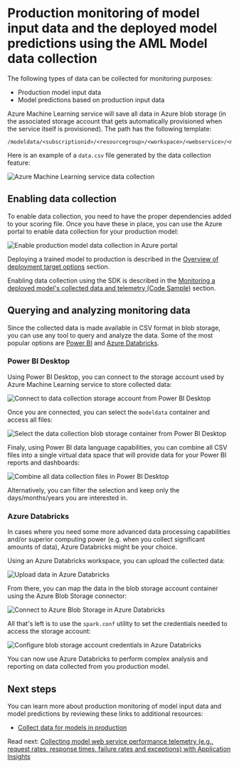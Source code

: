 # Production monitoring of model input data and the deployed model predictions using the AML Model data collection

The following types of data can be collected for monitoring purposes:

- Production model input data
- Model predictions based on production input data

Azure Machine Learning service will save all data in Azure blob storage (in the associated storage account that gets automatically provisioned when the service itself is provisioned). The path has the following template:

```
/modeldata/<subscriptionid>/<resourcegroup>/<workspace>/<webservice>/<model>/<version>/<identifier>/<year>/<month>/<day>/data.csv
```

Here is an example of a `data.csv` file generated by the data collection feature:

![Azure Machine Learning service data collection](./media/azureml-data-collection-blob.png)

## Enabling data collection

To enable data collection, you need to have the proper dependencies added to your scoring file. Once you have these in place, you can use the Azure portal to enable data collection for your production model:

![Enable production model data collection in Azure portal](./media/azureml-data-collection-enable.png)

Deploying a trained model to production is described in the [Overview of deployment target options](../../model-deployment/deployment-target-options.md) section.

Enabling data collection using the SDK is described in the [Monitoring a deployed model's collected data and telemetry (Code Sample)](../monitoring-data-and-telemetry-code-sample.md) section.

## Querying and analyzing monitoring data

Since the collected data is made available in CSV format in blob storage, you can use any tool to query and analyze the data. Some of the most popular options are [Power BI](https://powerbi.microsoft.com/en-us/desktop/) and [Azure Databricks](https://azure.microsoft.com/en-us/services/databricks/).

### Power BI Desktop

Using Power BI Desktop, you can connect to the storage account used by Azure Machine Learning service to store collected data:

![Connect to data collection storage account from Power BI Desktop](./media/azureml-data-collection-powerbi-1.png)

Once you are connected, you can select the `modeldata` container and access all files:

![Select the data collection blob storage container from Power BI Desktop](./media/azureml-data-collection-powerbi-2.png)

Finaly, using Power BI data language capabilities, you can combine all CSV files into a single virtual data space that will provide data for your Power BI reports and dashboards:

![Combine all data collection files in Power BI Desktop](./media/azureml-data-collection-powerbi-3.png)

Alternatively, you can filter the selection and keep only the days/months/years you are interested in.

### Azure Databricks

In cases where you need some more advanced data processing capabilities and/or superior computing power (e.g. when you collect significant amounts of data), Azure Databricks might be your choice.

Using an Azure Databricks workspace, you can upload the collected data:

![Upload data in Azure Databricks](./media/azureml-data-collection-databricks-1.png)

From there, you can map the data in the blob storage account container using the Azure Blob Storage connector:

![Connect to Azure Blob Storage in Azure Databricks](./media/azureml-data-collection-databricks-2.png)

All that's left is to use the `spark.conf` utility to set the credentials needed to access the storage account:

![Configure blob storage account credentials in Azure Databricks](./media/azureml-data-collection-databricks-3.png)

You can now use Azure Databricks to perform complex analysis and reporting on data collected from you production model.

## Next steps

You can learn more about production monitoring of model input data and model predictions by reviewing these links to additional resources:

- [Collect data for models in production](https://docs.microsoft.com/azure/machine-learning/service/how-to-enable-data-collection)

Read next: [Collecting model web service performance telemetry (e.g., request rates, response times, failure rates and exceptions) with Application Insights](./model-webservice-performance-telemetry.md)